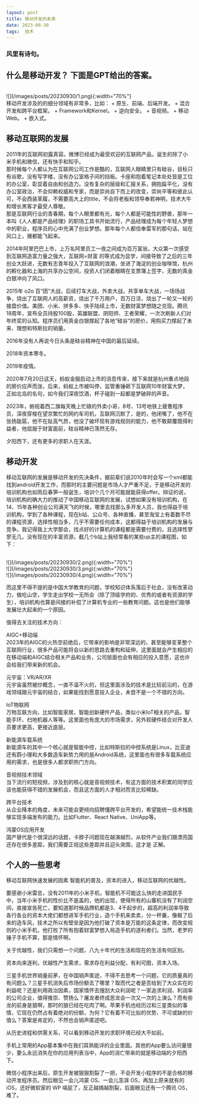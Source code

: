 ```yaml
---
layout: post  
title: 移动开发的未来
date: 2023-09-30  
tags:  技术
---
```

### 风里有诗句。

## 什么是移动开发？ 下面是GPT给出的答案。  

<br/>
![](/images/posts/20230930/1.png){:width="70%"}  

<br/> 
移动开发涉及的的细分领域有非常多，比如：  
+ 原生、前端、后端开发。
+ 混合开发和跨平台框架。
+ Framework和Kernel。
+ 逆向安全。
+ 音视频。
+ 移动Web。
+ 嵌入式。  

## 移动互联网的发展  

2011年的互联网初露真容。微博已经成为最受欢迎的互联网产品，诞生的除了小米手机和微信，还有快手和知乎。  
那时候每个人都认为在互联网公司工作是酷的，互联网人眼睛里只有硅谷，目标只有谷歌，没有写字楼，没有办公室格子间的挡板。卡座和抱着笔记本处处皆是工位的办公室，彰显着自由和创造力。没有复杂的层级和汇报关系，拥抱扁平化，没有办公室政治，不会仰赖权威和专家，而是崇尚自下而上的改变，崇尚平等和彼此认可，不会西装革履，不需要高大上的title，不会将老板和领导奉若神明，技术大牛和增长黑客才最受人尊敬。  
那是互联网行业的青春期，每个人眼里都有光，每个人都是可能性的野兽，那年一本叫《人人都是产品经理》的职场工具书开始流行，产品经理成为每个年轻人梦想中的职业，程序员的心中充满了创业梦想。那年每个人都信奉雷军的那句话，站在风口上，猪都能飞起来。

2014年阿里巴巴上市，上万名阿里员工一夜之间成为百万富翁，大众第一次感受到互联网造富力量之强大，互联网=财富 的等式成为显学，间接导致了之后的三年创业大跃进，无数有志青年投入了互联网的浪潮，坐进了海淀的创业咖啡馆，杭州的孵化器和上海的共享办公空间，投资人们闭着眼睛在支票簿上签字，无数的真金白银冲向了风口。  

2015年 o2o 百“团”大战，后续打车大战，外卖大战，共享单车大战，一场场战争，烧出了互联网人的高薪资，烧出了千万用户，百万日活，烧出了一轮又一轮的接盘价值。美团、小米、拼多多、快手陆续上市，无数财富梦想随之兑现。腾讯18周年，宣布全员持股100股，英雄联盟、阴阳师、王者荣耀，一次次刷新人们对年终奖的认知。程序员们用真金白银撑起了各地“硅谷”的房价，用购买力撑起了未来、理想和特斯拉的销量。  

2016年没有人再说今日头条是硅谷精神在中国的最后延续。  

2018年资本寒冬。  

2019年疫情。  

2020年7月20日这天，蚂蚁金服启动上市的消息传来，接下来就是杭州重点地段的房价应声而涨，后来，蚂蚁上市被叫停，监管重锤砸下互联网10年财富大梦，正如北岛的名句，如今我们深夜饮酒，杯子碰到一起都是梦破碎的声音。  

2023年，俯视着西二旗每天晚上忙碌的外卖小哥，8号、13号地铁上疲惫程序员，深夜穿梭在望京繁忙的网约车司机，互联网沉默了，是的，他闭嘴了，他不在张扬跋扈，他不在趾高气昂，他没了破坏现有游戏规则的能力，他不敢颠覆既得利益者，他屈服于财富面前，硅谷精神已荡然无存。  

夕阳西下，还有更多的求职人在天涯。  

## 移动开发  

移动互联网的发展是移动开发的先决条件，据前辈们说2010年时会写一个xml都能找到android开发工作，而那时的主要问题是市场人才严重不足，于是移动开发的培训机构也如雨后春笋一般诞生，培训个几个月可能就能获得offer。辩证的说，培训机构的确大力的推动了中国移动互联网的发展，试想如果没有培训机构，在14、15年各种创业公司满天飞的时候，哪里去找那么多开发人员，我也得益于培训机构，学到了各种课程，现在b站、公众号、各种直播，甚至淘宝上有着数不尽的课程资源，选择性相当多，几乎不需要任何成本，这都得益于培训机构的发展与竞争。我记得我上大学那会，找点好的计算机的课程都是需要付费的，且选择性寥寥无几，没有现在的丰富资源，截几个b站上我经常看的某些up主的课程图，如下：  

<br/>
![](/images/posts/20230930/2.png){:width="70%"}  

<br/>
![](/images/posts/20230930/3.png){:width="70%"}  

<br/>
![](/images/posts/20230930/4.png){:width="70%"}  


而这里不得不提的是中国大学教育的问题，学校知识体系落后于社会，没有改革动力，做吃山空，学生走出学校一无所会（除了顶级学府的、优秀的或者有资源的学生），培训机构也算是间接的补偿了计算机专业的一些教育问题。这也是他们能够发展壮大起来的一个原因。  

值得去关注的技术方向：

AIGC+移动端  
2023年的AIGC的火热空前绝后，它带来的影响是非常深远的，甚至能够变革整个互联网行业，很多产品可能将会以新的思路去重构和延伸，这里面就会产生相应的在移动端和AIGC结合相关产品和业务，公司层面也会有相应的投入意愿，这也许会给我们带来新的机会。

元宇宙：VR/AR/XR  
元宇宙虽然被炒概念，一直不温不火的，但这里面涉及的技术是比较前沿的，在游戏领域跟元宇宙的结合，如果能找到愿意投入企业，未尝不是一个不错的方向。

IoT物联网  
万物互联方向，比如智能家居，智能创新硬件产品，类似小米IoT相关的产品，智能手环、扫地机器人等等。这里面也有庞大的市场需求，另外软硬件结合对开发人员要求更高，更接近底层。

新能源车载系统  
新能源车的其中一个核心就是智能中控，比如特斯拉的中控系统是Linux，比亚迪还有蔚小理和大多数造车新势力用的是Android系统，这里面也有很多车载系统应用的需求，也是很多人都求职热门方向。

音视频技术领域  
当下流行的短视频，涉及到的核心就是音视频技术，有这方面的技术积累的同学应该也能获得不错的发展机会，而且这方面的人才相对而言比较稀缺。

跨平台技术  
从企业降本的角度，未来可能会更倾向招聘懂跨平台开发的，希望能统一技术栈能够实现多端发布的能力。比如Flutter、React Native、UniApp等。

鸿蒙OS应用开发  
国产替代是个很深远的话题，卡脖子问题现在越演越烈，从软件产业我们跟漂亮国还存在很多差距，我们需要正视这些差距并且迎头突围，这才是 正解。

## 个人的一些思考  

移动互联网快速发展的因素 智能机的普及，资本的进入，移动互联网的优越性。  

要感谢小米雷总，没有2011年的小米手机，智能机不可能这么快的走进国民手中，当年小米手机的性价比不是盖的，他的出现，使得所有的山寨机没有了利润空间，直接宣告死亡，要知道那时候品牌机都是3、4千起步的，超高的利润率导致各行各业的资本大佬们都想进军手机行业，造个手机来卖卖，分一杯羹，像极了后来的造车风，技术之所以有壁垒是因为他打破了资本是万能的这条定律，而改变规则的小米手机，他打败了所有抱着财富梦想入局造手机的逐利者们。当然，老罗的锤子手机不算，那是情怀啊。  

关于优越性，我们只需想一个问题，八九十年代的生活和现在的生活有何区别。  

资本向来逐利，优越性产生需求，需求存在利益分配，有利可图，资本入场。  

三星手机世界销量前茅，在中国销声匿迹，不得不去思考一个问题，它的质量真的有问题么？三星手机消失后市场份额去了哪里？取而代之者是否给到了大众实在的利益呢？还是利用政治因素，国家情怀去搜刮大众利润呢？一家追求利润、利润率的公司企业，值得推崇、赞扬么？屠龙者终成恶龙会一次又一次的上演么？而有些龙的前身是狼啊，那时的狼已经在吃肉了啊。苹果手机也经历过和三星类似的事情，它现在仍然占有着绝对的份额，为何？它有着不可比拟的优势、不可或缺的价值么？答案是肯定的，不然也会销声匿迹吧。  


从历史进程和供需关系，可以看到移动开发的求职环境已经大不如前。  

手机上常用的App基本集中在我们耳熟能详的企业里面。其他的App要么访问量很少，要么永远消失在你的应用列表当中，App的消亡带来的就是移动端的夕阳西下。  

微信小程序出来后，原生开发被狠狠割裂了一把，不会开发小程序的不是合格的移动开发程序员。然后眼见一会儿鸿蒙 OS、一会儿澎湃 OS，再加上原来就有的 iOS，还好微软家的 WP 嗝屁了，反正越搞越割裂，后面眼见还有一个腾讯 OS，难了。


<br/> 
<br/> 
<br/> 
<br/> 
<br/> 
<br/> 
<br/> 
<br/> 
<br/> 
<br/> 
<br/> 
<br/> 